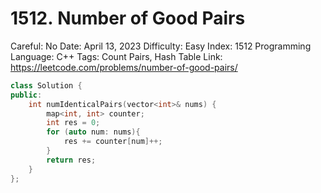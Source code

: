 # 1512. Number of Good Pairs

Careful: No
Date: April 13, 2023
Difficulty: Easy
Index: 1512
Programming Language: C++
Tags: Count Pairs, Hash Table
Link: https://leetcode.com/problems/number-of-good-pairs/

```cpp
class Solution {
public:
    int numIdenticalPairs(vector<int>& nums) {
        map<int, int> counter;
        int res = 0;
        for (auto num: nums){
            res += counter[num]++;
        }
        return res;
    }
};
```